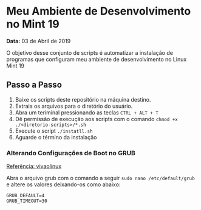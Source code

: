 # Meu Ambiente de Desenvolvimento no Mint 19

**Data:** 03 de Abril de 2019

O objetivo desse conjunto de scripts é automatizar a instalação de programas que configuram meu ambiente de desenvolvimento no Linux Mint 19

## Passo a Passo

1. Baixe os scripts deste repositório na máquina destino.
2. Extraia os arquivos para o diretório do usuário.
3. Abra um teriminal pressionando as teclas `CTRL + ALT + T`
4. Dê permissão de execução aos scripts com o comando `chmod +x ./<diretorio-scripts>/*.sh`
5. Execute o script `./instatll.sh`
6. Aguarde o término da instalação

### Alterando Configurações de Boot no GRUB

[Referência: vivaolinux](https://www.vivaolinux.com.br/dica/GRUB-2-Alterando-ordem-de-boot)

Abra o arquivo grub com o comando a seguir `sudo nano /etc/default/grub` e altere os valores deixando-os como abaixo:

```
GRUB_DEFAULT=4
GRUB_TIMEOUT=30
```